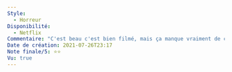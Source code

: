 ```yaml
---
Style:
  - Horreur
Disponibilité:
  - Netflix
Commentaire: "C'est beau c'est bien filmé, mais ça manque vraiment de consistance. Les traits sont grossis, on est juste supposés croire ce qu'on voit. Dommage! "
Date de création: 2021-07-26T23:17
Note finale/5: ⭐⭐
Vu: true
---
```

